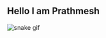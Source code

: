 Hello I am Prathmesh
---

![snake gif](https://github.com/prath47/prath47/blob/output/github-contribution-grid-snake.gif)
